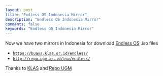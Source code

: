 ```yaml
---
layout: post
title: "Endless OS Indonesia Mirror"
description: "Endless OS Indonesia Mirror"
comments: false
keywords: "Endless OS Indonesia Mirror"
---
```


Now we have two mirrors in Indonesia for download [Endless OS](https://endlessos.com/) .iso files

* [`https://buaya.klas.or.id/endless/`](https://buaya.klas.or.id/endless/)
* [`http://repo.ugm.ac.id/iso/endless/`](http://repo.ugm.ac.id/iso/endless/)

Thanks to [KLAS](https://klas.or.id/) and [Repo UGM](http://repo.ugm.ac.id/)